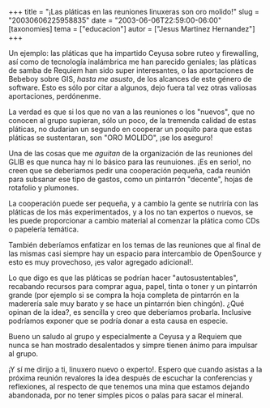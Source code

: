+++
title = "¡Las pláticas en las reuniones linuxeras son oro molido!"
slug = "20030606225958835"
date = "2003-06-06T22:59:00-06:00"
[taxonomies]
tema = ["educacion"]
autor = ["Jesus Martinez Hernandez"]
+++

Un ejemplo: las pláticas que ha impartido Ceyusa sobre ruteo y
firewalling, así como de tecnología inalámbrica me han parecido
geniales; las pláticas de samba de Requiem han sido super interesantes,
o las aportaciones de Bebeboy sobre GIS, *hasta me asusto*, de los
alcances de este género de software. Esto es sólo por citar a algunos,
dejo fuera tal vez otras valiosas aportaciones, perdónenme.

<!-- more -->
La verdad es que si los que no van a las reuniones o los "nuevos", que
no conocen al grupo supieran, sólo un poco, de la tremenda calidad de
estas pláticas, no dudarian un segundo en cooperar un poquito para que
estas pláticas se sustentaran, son "ORO MOLIDO", ¡se los aseguro!

Una de las cosas que me *aguitan* de la organización de las reuniones
del GLIB es que nunca hay ni lo básico para las reunuiones. ¡Es en
serio!, no creen que se deberiamos pedir una cooperación pequeña, cada
reunión para subsanar ese tipo de gastos, como un pintarrón "decente",
hojas de rotafolio y plumones.

La cooperación puede ser pequeña, y a cambio la gente se nutriría con
las pláticas de los más experimentados, y a los no tan expertos o
nuevos, se les puede proporcionar a cambio material al comenzar la
plática como CDs o papelería temática.

También deberíamos enfatizar en los temas de las reuniones que al final
de las mismas casi siempre hay un espacio para intercambio de OpenSource
y esto es muy provechoso, ¡es valor agregado adicional!.

Lo que digo es que las pláticas se podrían hacer "autosustentables",
recabando recursos para comprar agua, papel, tinta o toner y un
pintarrón grande (por ejemplo si se compra la hoja completa de pintarrón
en la maderería sale muy barato y se hace un pintarrón bien chingón).
¿Qué opinan de la idea?, es sencilla y creo que deberíamos probarla.
Inclusive podríamos exponer que se podría donar a esta causa en especie.

Bueno un saludo al grupo y especialmente a Ceyusa y a Requiem que nunca
se han mostrado desalentados y simpre tienen ánimo para impulsar al
grupo.

¡Y sí me dirijo a ti, linuxero nuevo o experto!. Espero que cuando
asistas a la próxima reunión revalores la idea después de escuchar la
conferencias y reflexiones, al respecto de que tenemos una mina que
estamos dejando abandonada, por no tener simples picos o palas para
sacar el mineral.
